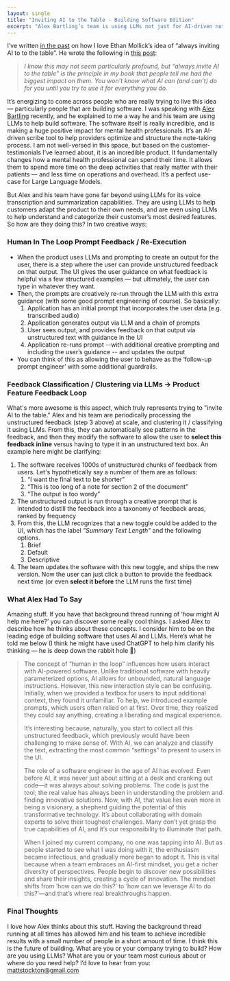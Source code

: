 ```yaml
---
layout: single
title: "Inviting AI to the Table - Building Software Edition"
excerpt: "Alex Bartling’s team is using LLMs not just for AI-driven note-taking, but to refine their product based on user feedback — turning unstructured input into structured UI improvements. This is the future of building: constantly iterating with AI as a collaborator."
---
```

I’ve written [in the past](/2024/08/12/ai-is-easy-just-get-started.html) on how I love Ethan Mollick’s idea of “always inviting AI to to the table”. He wrote the following in [this post](https://www.oneusefulthing.org/p/doing-stuff-with-ai-opinionated-midyear?utm_source=publication-search):

>*I know this may not seem particularly profound, but “always invite AI to the table” is the principle in my book that people tell me had the biggest impact on them. You won’t know what AI can (and can’t) do for you until you try to use it for everything you do.*

It’s energizing to come across people who are really trying to live this idea — particularly people that are building software. I was speaking with [Alex Bartling](https://www.linkedin.com/in/alex-bartling-993a877b/) recently, and he explained to me a way he and his team are using LLMs to help build software. The software itself is really incredible, and is making a huge positive impact for mental health professionals. It’s an AI-driven scribe tool to help providers optimize and structure the note-taking process. I am not well-versed in this space, but based on the customer-testimonials I’ve learned about, it is an incredible product. It fundamentally changes how a mental health professional can spend their time. It allows them to spend more time on the deep activities that really matter with their patients — and less time on operations and overhead. It’s a perfect use-case for Large Language Models.

But Alex and his team have gone far beyond using LLMs for its voice transcription and summarization capabilities. They are using LLMs to help customers adapt the product to their own needs, and are even using LLMs to help understand and categorize their customer’s most desired features. So how are they doing this? In two creative ways:

### Human In The Loop Prompt Feedback / Re-Execution

- When the product uses LLMs and prompting to create an output for the user, there is a step where the user can provide unstructured feedback on that output. The UI gives the user guidance on what feedback is helpful via a few structured examples —  but ultimately, the user can type in whatever they want.
- Then, the prompts are creatively re-run through the LLM with this extra guidance (with some good prompt engineering of course). So basically:
    1. Application has an initial prompt that incorporates the user data (e.g. transcribed audio)
    2. Application generates output via LLM and a chain of prompts
    3. User sees output, and provides feedback on that output via unstructured text with guidance in the UI
    4. Application re-runs prompt --with additional creative prompting and including the user’s guidance -- and updates the output
- You can think of this as allowing the user to behave as the ‘follow-up prompt engineer’ with some additional guardrails.

### Feedback Classification / Clustering via LLMs -> Product Feature Feedback Loop

What's more awesome is this aspect, which truly represents trying to "invite AI to the table." Alex and his team are periodically processing the unstructured feedback (step 3 above) at scale, and clustering it / classifying it using LLMs. From this, they can automatically see patterns in the feedback, and then they modify the software to allow the user to **select this feedback inline** versus having to type it in an unstructured text box. An example here might be clarifying:

1. The software receives 1000s of unstructured chunks of feedback from users. Let's hypothetically say a number of them are as follows:
    1. “I want the final text to be shorter”
    2. “This is too long of a note for section 2 of the document”
    3. “The output is too wordy”
2. The unstructured output is run through a creative prompt that is intended to distill the feedback into a taxonomy of feedback areas, ranked by frequency
3. From this, the LLM recognizes that a new toggle could be added to the UI, which has the label *"Summary Text Length"* and the following options.
    1. Brief
    2. Default
    3. Descriptive
4. The team updates the software with this new toggle, and ships the new version. Now the user can just click a button to provide the feedback next time (or even **select it before** the LLM runs the first time)

### What Alex Had To Say

Amazing stuff. If you have that background thread running of ‘how might AI help me here?’ you can discover some really cool things. I asked Alex to describe how he thinks about these concepts. I consider him to be on the leading edge of building software that uses AI and LLMs. Here’s what he told me below (I think he might have used ChatGPT to help him clarify his thinking — he is deep down the rabbit hole 🙂)

> The concept of “human in the loop” influences how users interact with AI-powered software. Unlike traditional software with heavily parameterized options, AI allows for unbounded, natural language instructions. However, this new interaction style can be confusing. Initially, when we provided a textbox for users to input additional context, they found it unfamiliar. To help, we introduced example prompts, which users often relied on at first. Over time, they realized they could say anything, creating a liberating and magical experience. 
>
> It’s interesting because, naturally, you start to collect all this unstructured feedback, which previously would have been challenging to make sense of. With AI, we can analyze and classify the text, extracting the most common “settings” to present to users in the UI.
>
> The role of a software engineer in the age of AI has evolved. Even before AI, it was never just about sitting at a desk and cranking out code—it was always about solving problems. The code is just the tool; the real value has always been in understanding the problem and finding innovative solutions. Now, with AI, that value lies even more in being a visionary, a shepherd guiding the potential of this transformative technology. It’s about collaborating with domain experts to solve their toughest challenges. Many don’t yet grasp the true capabilities of AI, and it’s our responsibility to illuminate that path.
>
> When I joined my current company, no one was tapping into AI. But as people started to see what I was doing with it, the enthusiasm became infectious, and gradually more began to adopt it. This is vital because when a team embraces an AI-first mindset, you get a richer diversity of perspectives. People begin to discover new possibilities and share their insights, creating a cycle of innovation. The mindset shifts from ‘how can we do this?’ to ’how can we leverage AI to do this?’—and that’s where real breakthroughs happen.

### Final Thoughts 

I love how Alex thinks about this stuff. Having the background thread running at all times has allowed him and his team to achieve incredible results with a small number of people in a short amount of time. I think this is the future of building. What are you or your company trying to build? How are you using LLMs? What are you or your team most curious about or where do you need help? I’d love to hear from you: mattstockton@gmail.com
